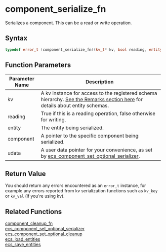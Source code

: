 # component_serialize_fn

Serializes a component. This can be a read or write operation.

## Syntax

```cpp
typedef error_t (component_serialize_fn)(kv_t* kv, bool reading, entity_t entity, void* component, void* udata);
```

## Function Parameters

Parameter Name | Description
--- | ---
kv | A kv instance for access to the registered schema hierarchy. [See the Remarks section here](https://github.com/RandyGaul/cute_framework/blob/master/docs/ecs/ecs_entity_set_optional_schema.md) for details about entity schemas.
reading | True if this is a reading operation, false otherwise for writing.
entity | The entity being serialized.
component | A pointer to the specific component being serialized.
udata | A user data pointer for your convenience, as set by [ecs_component_set_optional_serializer](https://github.com/RandyGaul/cute_framework/blob/master/docs/ecs/ecs_component_set_optional_serializer.md).

## Return Value

You should return any errors encountered as an `error_t` instance, for example any errors reported from kv serialization functions such as `kv_key` or `kv_val` (if you're using kv).

## Related Functions

[component_cleanup_fn](https://github.com/RandyGaul/cute_framework/blob/master/docs/ecs/component_cleanup_fn.md)  
[ecs_component_set_optional_serializer](https://github.com/RandyGaul/cute_framework/blob/master/docs/ecs/ecs_component_set_optional_serializer.md)  
[ecs_component_set_optional_cleanup](https://github.com/RandyGaul/cute_framework/blob/master/docs/ecs/ecs_component_set_optional_cleanup.md)  
[ecs_load_entities](https://github.com/RandyGaul/cute_framework/blob/master/docs/ecs/ecs_load_entities.md)  
[ecs_save_entities](https://github.com/RandyGaul/cute_framework/blob/master/docs/ecs/ecs_save_entities.md)  
